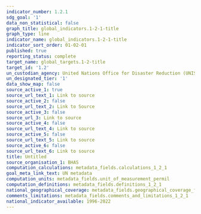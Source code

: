 ```yaml
---
indicator_number: 1.2.1
sdg_goal: '1'
data_non_statistical: false
graph_title: global_indicators.1-2-1-title
graph_type: line
indicator_name: global_indicators.1-2-1-title
indicator_sort_order: 01-02-01
published: true
reporting_status: complete
target_name: global_targets.1-2-title
target_id: '1.2'
un_custodian_agency: United Nations Office for Disaster Reduction (UNISDR)
un_designated_tier: '1'
data_show_map: false
source_active_1: true
source_url_text_1: Link to source
source_active_2: false
source_url_text_2: Link to Source
source_active_3: false
source_url_3: Link to source
source_active_4: false
source_url_text_4: Link to source
source_active_5: false
source_url_text_5: Link to source
source_active_6: false
source_url_text_6: Link to source
title: Untitled
source_organisation_1: BHAS
computation_calculations: metadata_fields.calculations_1_2_1
goal_meta_link_text: UN metadata
computation_units: metadata_fields.unit_of_measurement_permil
computation_definitions: metadata_fields.definitions_1_2_1
national_geographical_coverage: metadata_fields.geographical_coverage_fbih
comments_limitations: metadata_fields.comments_and_limitations_1_2_1
national_indicator_available: 1996-2022
---
```

